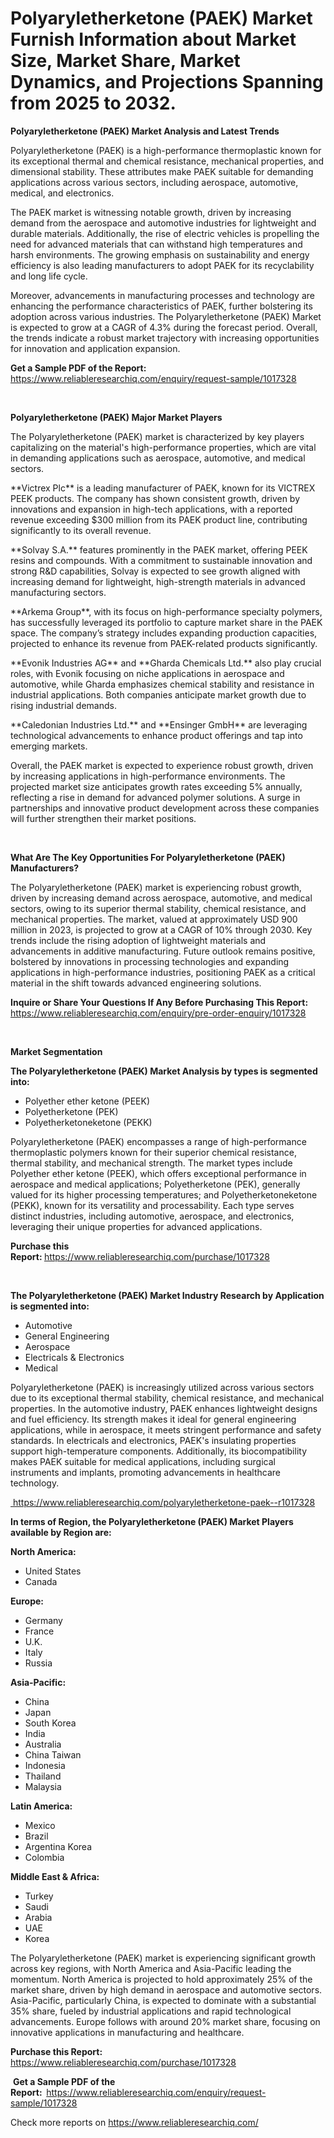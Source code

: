 <p><h1>Polyaryletherketone (PAEK) Market Furnish Information about Market Size, Market Share, Market Dynamics, and Projections Spanning from 2025 to 2032.</h1></p><p><strong>Polyaryletherketone (PAEK) Market Analysis and Latest Trends</strong></p>
<p><p>Polyaryletherketone (PAEK) is a high-performance thermoplastic known for its exceptional thermal and chemical resistance, mechanical properties, and dimensional stability. These attributes make PAEK suitable for demanding applications across various sectors, including aerospace, automotive, medical, and electronics.</p><p>The PAEK market is witnessing notable growth, driven by increasing demand from the aerospace and automotive industries for lightweight and durable materials. Additionally, the rise of electric vehicles is propelling the need for advanced materials that can withstand high temperatures and harsh environments. The growing emphasis on sustainability and energy efficiency is also leading manufacturers to adopt PAEK for its recyclability and long life cycle.</p><p>Moreover, advancements in manufacturing processes and technology are enhancing the performance characteristics of PAEK, further bolstering its adoption across various industries. The Polyaryletherketone (PAEK) Market is expected to grow at a CAGR of 4.3% during the forecast period. Overall, the trends indicate a robust market trajectory with increasing opportunities for innovation and application expansion.</p></p>
<p><strong>Get a Sample PDF of the Report:&nbsp;</strong> <a href="https://www.reliableresearchiq.com/enquiry/request-sample/1017328?utm_campaign=2042&utm_medium=2&utm_source=Github&utm_content=ia&utm_term=21032025&utm_id=polyaryletherketone-paek">https://www.reliableresearchiq.com/enquiry/request-sample/1017328</a></p>
<p>&nbsp;</p>
<p><strong>Polyaryletherketone (PAEK) Major Market Players</strong></p>
<p><p>The Polyaryletherketone (PAEK) market is characterized by key players capitalizing on the material's high-performance properties, which are vital in demanding applications such as aerospace, automotive, and medical sectors. </p><p>**Victrex Plc** is a leading manufacturer of PAEK, known for its VICTREX PEEK products. The company has shown consistent growth, driven by innovations and expansion in high-tech applications, with a reported revenue exceeding $300 million from its PAEK product line, contributing significantly to its overall revenue.</p><p>**Solvay S.A.** features prominently in the PAEK market, offering PEEK resins and compounds. With a commitment to sustainable innovation and strong R&D capabilities, Solvay is expected to see growth aligned with increasing demand for lightweight, high-strength materials in advanced manufacturing sectors.</p><p>**Arkema Group**, with its focus on high-performance specialty polymers, has successfully leveraged its portfolio to capture market share in the PAEK space. The company’s strategy includes expanding production capacities, projected to enhance its revenue from PAEK-related products significantly.</p><p>**Evonik Industries AG** and **Gharda Chemicals Ltd.** also play crucial roles, with Evonik focusing on niche applications in aerospace and automotive, while Gharda emphasizes chemical stability and resistance in industrial applications. Both companies anticipate market growth due to rising industrial demands.</p><p>**Caledonian Industries Ltd.** and **Ensinger GmbH** are leveraging technological advancements to enhance product offerings and tap into emerging markets.</p><p>Overall, the PAEK market is expected to experience robust growth, driven by increasing applications in high-performance environments. The projected market size anticipates growth rates exceeding 5% annually, reflecting a rise in demand for advanced polymer solutions. A surge in partnerships and innovative product development across these companies will further strengthen their market positions.</p></p>
<p>&nbsp;</p>
<p><strong>What Are The Key Opportunities For Polyaryletherketone (PAEK) Manufacturers?</strong></p>
<p><p>The Polyaryletherketone (PAEK) market is experiencing robust growth, driven by increasing demand across aerospace, automotive, and medical sectors, owing to its superior thermal stability, chemical resistance, and mechanical properties. The market, valued at approximately USD 900 million in 2023, is projected to grow at a CAGR of 10% through 2030. Key trends include the rising adoption of lightweight materials and advancements in additive manufacturing. Future outlook remains positive, bolstered by innovations in processing technologies and expanding applications in high-performance industries, positioning PAEK as a critical material in the shift towards advanced engineering solutions.</p></p>
<p><strong>Inquire or Share Your Questions If Any Before Purchasing This Report:</strong> <a href="https://www.reliableresearchiq.com/enquiry/pre-order-enquiry/1017328?utm_campaign=2042&utm_medium=2&utm_source=Github&utm_content=ia&utm_term=21032025&utm_id=polyaryletherketone-paek">https://www.reliableresearchiq.com/enquiry/pre-order-enquiry/1017328</a></p>
<p>&nbsp;</p>
<p><strong>Market Segmentation</strong></p>
<p><strong>The Polyaryletherketone (PAEK) Market Analysis by types is segmented into:</strong></p>
<p><ul><li>Polyether ether ketone (PEEK)</li><li>Polyetherketone (PEK)</li><li>Polyetherketoneketone (PEKK)</li></ul></p>
<p><p>Polyaryletherketone (PAEK) encompasses a range of high-performance thermoplastic polymers known for their superior chemical resistance, thermal stability, and mechanical strength. The market types include Polyether ether ketone (PEEK), which offers exceptional performance in aerospace and medical applications; Polyetherketone (PEK), generally valued for its higher processing temperatures; and Polyetherketoneketone (PEKK), known for its versatility and processability. Each type serves distinct industries, including automotive, aerospace, and electronics, leveraging their unique properties for advanced applications.</p></p>
<p><strong>Purchase this Report:&nbsp;</strong><a href="https://www.reliableresearchiq.com/purchase/1017328?utm_campaign=2042&utm_medium=2&utm_source=Github&utm_content=ia&utm_term=21032025&utm_id=polyaryletherketone-paek">https://www.reliableresearchiq.com/purchase/1017328</a></p>
<p>&nbsp;</p>
<p><strong>The Polyaryletherketone (PAEK) Market Industry Research by Application is segmented into:</strong></p>
<p><ul><li>Automotive</li><li>General Engineering</li><li>Aerospace</li><li>Electricals & Electronics</li><li>Medical</li></ul></p>
<p><p>Polyaryletherketone (PAEK) is increasingly utilized across various sectors due to its exceptional thermal stability, chemical resistance, and mechanical properties. In the automotive industry, PAEK enhances lightweight designs and fuel efficiency. Its strength makes it ideal for general engineering applications, while in aerospace, it meets stringent performance and safety standards. In electricals and electronics, PAEK's insulating properties support high-temperature components. Additionally, its biocompatibility makes PAEK suitable for medical applications, including surgical instruments and implants, promoting advancements in healthcare technology.</p></p>
<p><a href="https://www.reliableresearchiq.com/polyaryletherketone-paek--r1017328?utm_campaign=2042&utm_medium=2&utm_source=Github&utm_content=ia&utm_term=21032025&utm_id=polyaryletherketone-paek">&nbsp;https://www.reliableresearchiq.com/polyaryletherketone-paek--r1017328</a></p>
<p><strong>In terms of Region, the Polyaryletherketone (PAEK) Market Players available by Region are:</strong></p>
<p>
    <p> <strong> North America: </strong>
        <ul>
            <li>United States</li>
            <li>Canada</li>
        </ul>
        </p> 
    <p> <strong> Europe: </strong>
        <ul>
            <li>Germany</li>
            <li>France</li>
            <li>U.K.</li>
            <li>Italy</li>
            <li>Russia</li>
        </ul>
        </p> 
    <p> <strong> Asia-Pacific: </strong>
        <ul>
            <li>China</li>
            <li>Japan</li>
            <li>South Korea</li>
            <li>India</li>
            <li>Australia</li>
            <li>China Taiwan</li>
            <li>Indonesia</li>
            <li>Thailand</li>
            <li>Malaysia</li>
        </ul>
        </p> 
    <p> <strong> Latin America: </strong>
        <ul>
            <li>Mexico</li>
            <li>Brazil</li>
            <li>Argentina Korea</li>
            <li>Colombia</li>
        </ul>
        </p> 
    <p> <strong> Middle East & Africa: </strong>
        <ul>
            <li>Turkey</li>
            <li>Saudi</li>
            <li>Arabia</li>
            <li>UAE</li>
            <li>Korea</li>
        </ul>
    </p>
    </p>
<p><p>The Polyaryletherketone (PAEK) market is experiencing significant growth across key regions, with North America and Asia-Pacific leading the momentum. North America is projected to hold approximately 25% of the market share, driven by high demand in aerospace and automotive sectors. Asia-Pacific, particularly China, is expected to dominate with a substantial 35% share, fueled by industrial applications and rapid technological advancements. Europe follows with around 20% market share, focusing on innovative applications in manufacturing and healthcare.</p></p>
<p><strong>Purchase this Report: </strong><a href="https://www.reliableresearchiq.com/purchase/1017328?utm_campaign=2042&utm_medium=2&utm_source=Github&utm_content=ia&utm_term=21032025&utm_id=polyaryletherketone-paek">https://www.reliableresearchiq.com/purchase/1017328</a></p>
<p>&nbsp;<strong>Get a Sample PDF of the Report:&nbsp;&nbsp;</strong><a href="https://www.reliableresearchiq.com/enquiry/request-sample/1017328?utm_campaign=2042&utm_medium=2&utm_source=Github&utm_content=ia&utm_term=21032025&utm_id=polyaryletherketone-paek">https://www.reliableresearchiq.com/enquiry/request-sample/1017328</a></p>
<p><strong></strong></p>
<p>Check more reports on <a href="https://www.reliableresearchiq.com/?utm_campaign=2042&utm_medium=2&utm_source=Github&utm_content=ia&utm_term=21032025&utm_id=polyaryletherketone-paek">https://www.reliableresearchiq.com/</a></p>